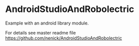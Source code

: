 # AndroidStudioAndRobolectric

Example with an android library module.

For details see master readme file https://github.com/nenick/AndroidStudioAndRobolectric
